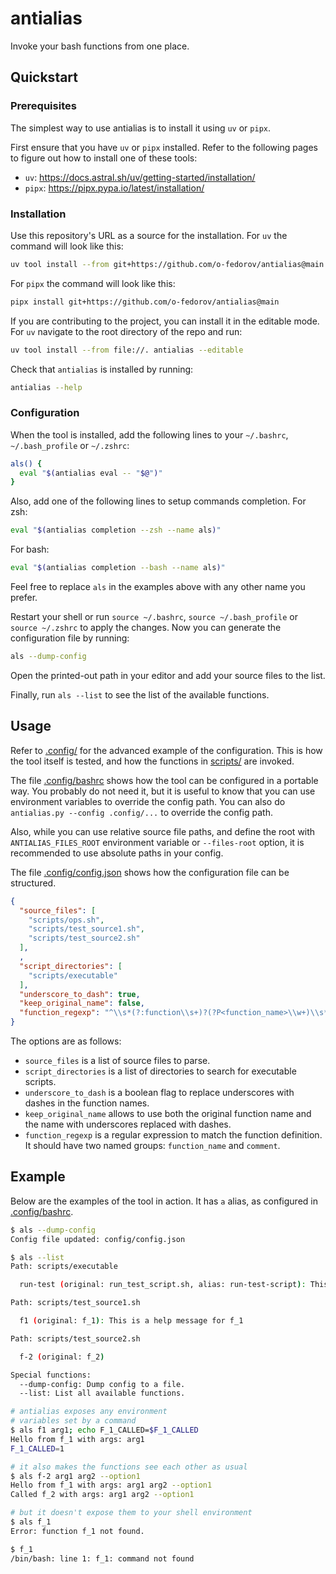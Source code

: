 # antialias
Invoke your bash functions from one place.

## Quickstart

### Prerequisites
The simplest way to use antialias is to install it using `uv` or `pipx`.

First ensure that you have `uv` or `pipx` installed.  Refer to the following
pages to figure out how to install one of these tools:

- `uv`: <https://docs.astral.sh/uv/getting-started/installation/>
- `pipx`: <https://pipx.pypa.io/latest/installation/>

### Installation
Use this repository's URL as a source for the installation.
For `uv` the command will look like this:

```bash
uv tool install --from git+https://github.com/o-fedorov/antialias@main antialias
```

For `pipx` the command will look like this:

```bash
pipx install git+https://github.com/o-fedorov/antialias@main
```

If you are contributing to the project, you can install it in the editable
mode.  For `uv` navigate to the root directory of the repo and run:

```bash
uv tool install --from file://. antialias --editable
```

Check that `antialias` is installed by running:

```bash
antialias --help
```

### Configuration
When the tool is installed, add the following lines to your
`~/.bashrc`, `~/.bash_profile` or `~/.zshrc`:

```bash
als() {
  eval "$(antialias eval -- "$@")"
}
```

Also, add one of the following lines to setup commands completion.
For zsh:

```bash
eval "$(antialias completion --zsh --name als)"
```

For bash:

```bash
eval "$(antialias completion --bash --name als)"
```

Feel free to replace `als` in the examples above with
any other name you prefer.

Restart your shell or run `source ~/.bashrc`, `source ~/.bash_profile`
or `source ~/.zshrc` to apply the changes.  Now you can generate
the configuration file by running:

```bash
als --dump-config
```

Open the printed-out path in your editor and add your source files to
the list.

Finally, run `als --list` to see the list of the available functions.

## Usage

Refer to [.config/](./.config) for the advanced example of the
configuration.  This is how the tool itself is tested, and how the
functions in [scripts/](./scripts) are invoked.

The file [.config/bashrc](./.config/bashrc) shows how the tool can be
configured in a portable way.  You probably do not need it, but it is
useful to know that you can use environment variables to override the
config path.  You can also do `antialias.py --config .config/...` to
override the config path.

Also, while you can use relative source file paths, and define the root
with `ANTIALIAS_FILES_ROOT` environment variable or `--files-root` option,
it is recommended to use absolute paths in your config.

The file [.config/config.json](./.config/config.json) shows how the
configuration file can be structured.

```json
{
  "source_files": [
    "scripts/ops.sh",
    "scripts/test_source1.sh",
    "scripts/test_source2.sh"
  ],
  ,
  "script_directories": [
    "scripts/executable"
  ],
  "underscore_to_dash": true,
  "keep_original_name": false,
  "function_regexp": "^\\s*(?:function\\s+)?(?P<function_name>\\w+)\\s*(?:\\(\\))?\\s*\\{\\s*(?:#\\s*(?P<comment>.*))?$"
}
```

The options are as follows:

- `source_files` is a list of source files to parse.
- `script_directories` is a list of directories to search for executable
  scripts.
- `underscore_to_dash` is a boolean flag to replace underscores with dashes in
  the function names.
- `keep_original_name` allows to use both the original function name and the
  name with underscores replaced with dashes.
- `function_regexp` is a regular expression to match the function definition.
  It should have two named groups: `function_name` and `comment`.

## Example
Below are the examples of the tool in action.  It has `a` alias, as
configured in [.config/bashrc](./.config/bashrc).

<!-- testcase -->
```bash
$ als --dump-config
Config file updated: config/config.json

$ als --list
Path: scripts/executable

  run-test (original: run_test_script.sh, alias: run-test-script): This is a help message for run_test_script.sh

Path: scripts/test_source1.sh

  f1 (original: f_1): This is a help message for f_1

Path: scripts/test_source2.sh

  f-2 (original: f_2)

Special functions:
  --dump-config: Dump config to a file.
  --list: List all available functions.

# antialias exposes any environment
# variables set by a command
$ als f1 arg1; echo F_1_CALLED=$F_1_CALLED
Hello from f_1 with args: arg1
F_1_CALLED=1

# it also makes the functions see each other as usual
$ als f-2 arg1 arg2 --option1
Hello from f_1 with args: arg1 arg2 --option1
Called f_2 with args: arg1 arg2 --option1

# but it doesn't expose them to your shell environment
$ als f_1
Error: function f_1 not found.

$ f_1
/bin/bash: line 1: f_1: command not found
```
<!-- endtestcase -->
